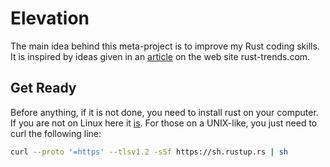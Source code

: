 # Elevation

The main idea behind this meta-project is to improve my Rust coding skills.  
It is inspired by ideas given in an [article]("https://rust-trends.com/newsletter/rust-in-action-10-project-ideas-to-elevate-your-skills/") on the web site rust-trends.com.

## Get Ready

Before anything, if it is not done, you need to install rust on your computer.  
If you are not on Linux here it [is]("https://forge.rust-lang.org/infra/other-installation-methods.html").
For those on a UNIX-like, you just need to curl the following line:
```bash
curl --proto '=https' --tlsv1.2 -sSf https://sh.rustup.rs | sh
```
